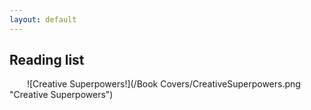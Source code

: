 ```yaml
---
layout: default
---
```


## Reading list 
<img src="https://github.com/laibamehnaz.github.io/Book Covers/CreativeSuperpowers.png" height="12" width="24">
![Creative Superpowers!](/Book Covers/CreativeSuperpowers.png "Creative Superpowers")
